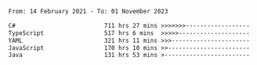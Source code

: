 <!-- [![Top Langs](https://github-readme-stats.vercel.app/api/top-langs/?username=thititongumpun&layout=compact&langs_count=7&theme=prussian)](https://github.com/thititongumpun)
[![Anurag's GitHub stats](https://github-readme-stats.vercel.app/api?username=thititongumpun&hide=stars&show_icons=true&theme=prussian)](https://github.com/thititongumpun) -->

<!--START_SECTION:waka-->

```txt
From: 14 February 2021 - To: 01 November 2023

C#                         711 hrs 27 mins >>>>>>>------------------   26.89 %
TypeScript                 517 hrs 6 mins  >>>>>--------------------   19.54 %
YAML                       321 hrs 11 mins >>>----------------------   12.14 %
JavaScript                 170 hrs 10 mins >>-----------------------   06.43 %
Java                       131 hrs 53 mins >------------------------   04.98 %
```

<!--END_SECTION:waka-->
